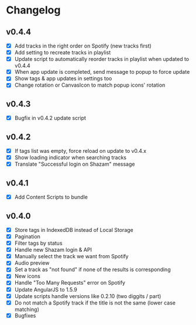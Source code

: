 # Changelog

## v0.4.4

- [x] Add tracks in the right order on Spotify (new tracks first)
- [x] Add setting to recreate tracks in playlist
- [x] Update script to automatically reorder tracks in playlist when updated to v0.4.4
- [x] When app update is completed, send message to popup to force update
- [x] Show tags & app updates in settings too
- [x] Change rotation or CanvasIcon to match popup icons' rotation

## v0.4.3

- [x] Bugfix in v0.4.2 update script

## v0.4.2

- [x] If tags list was empty, force reload on update to v0.4.x
- [x] Show loading indicator when searching tracks
- [x] Translate "Successful login on Shazam" message

## v0.4.1

- [x] Add Content Scripts to bundle

## v0.4.0

- [x] Store tags in IndexedDB instead of Local Storage
- [x] Pagination
- [x] Filter tags by status
- [x] Handle new Shazam login & API
- [x] Manually select the track we want from Spotify
- [x] Audio preview
- [x] Set a track as "not found" if none of the results is corresponding
- [x] New icons
- [x] Handle "Too Many Requests" error on Spotify
- [x] Update AngularJS to 1.5.9
- [x] Update scripts handle versions like 0.2.10 (two diggits / part)
- [x] Do not match a Spotify track if the title is not the same (lower case matching)
- [x] Bugfixes
